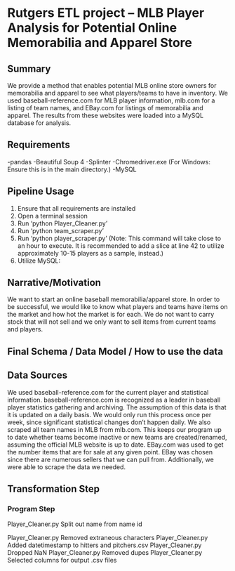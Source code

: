 # Rutgers ETL project – MLB Player Analysis for Potential Online Memorabilia and Apparel Store

## Summary
We provide a method that enables potential MLB online store owners for memorabilia and apparel to see what players/teams to have in inventory.  We used baseball-reference.com for MLB player information, mlb.com for a listing of team names, and EBay.com for listings of memorabilia and apparel.  The results from these websites were loaded into a MySQL database for analysis. 

## Requirements
-pandas
-Beautiful Soup 4
-Splinter
-Chromedriver.exe (For Windows: Ensure this is in the main directory.)
-MySQL

## Pipeline Usage
1.	Ensure that all requirements are installed
2.	Open a terminal session
3.	Run ‘python Player_Cleaner.py’
4.	Run ‘python team_scraper.py’
5.	Run ‘python player_scraper.py’ (Note: This command will take close to an hour to execute. It is recommended to add a slice at 			line 42 to utilize approximately 10-15 players as a sample, instead.)
6.	Utilize MySQL:

## Narrative/Motivation
We want to start an online baseball memorabilia/apparel store. In order to be successful, we would like to know what players and teams have items on the market and how hot the market is for each. We do not want to carry stock that will not sell and we only want to sell items from current teams and players.


## Final Schema / Data Model / How  to use the data

## Data Sources
We used baseball-reference.com for the current player and statistical information.  baseball-reference.com is recognized as a leader in baseball player statistics gathering and archiving.  The assumption of this data is that it is updated on a daily basis.  We would only run this process once per week, since significant statistical changes don’t happen daily.  We also scraped all team names in MLB from mlb.com. This keeps our program up to date whether teams become inactive or new teams are created/renamed, assuming the official MLB website is up to date. EBay.com was used to get the number items that are for sale at any given point.  EBay was chosen since there are numerous sellers that we can pull from.  Additionally, we were able to scrape the data we needed.

## Transformation Step
### Program		 Step
Player_Cleaner.py	Split out name from name id

Player_Cleaner.py	Removed extraneous characters
Player_Cleaner.py	Added datetimestamp to hitters and pitchers.csv
Player_Cleaner.py	Dropped NaN
Player_Cleaner.py	Removed dupes
Player_Cleaner.py	Selected columns for output .csv files
	

 
